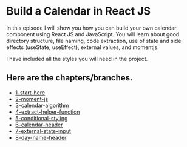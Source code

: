 # Build a Calendar in React JS

In this episode I will show you how you can build your own calendar component using React JS and JavaScript. You will learn about good directory structure, file naming, code extraction, use of state and side effects (useState, useEffect), external values, and momentjs.

I have included all the styles you will need in the project.

## Here are the chapters/branches.

- [1-start-here](https://github.com/devmentorlive/5cb89e16/tree/1-start-here)
- [2-moment-js](https://github.com/devmentorlive/5cb89e16/tree/2-moment-js)
- [3-calendar-algorithm](https://github.com/devmentorlive/5cb89e16/tree/3-calendar-algorithm)
- [4-extract-helper-function](https://github.com/devmentorlive/5cb89e16/tree/4-extract-helper-function)
- [5-conditional-styling](https://github.com/devmentorlive/5cb89e16/tree/5-conditional-styling)
- [6-calendar-header](https://github.com/devmentorlive/5cb89e16/tree/6-calendar-header)
- [7-external-state-input](https://github.com/devmentorlive/5cb89e16/tree/7-external-state-input)
- [8-day-name-header](https://github.com/devmentorlive/5cb89e16/tree/8-day-name-header)
